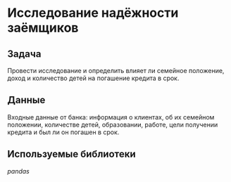 # Исследование надёжности заёмщиков

## Задача
Провести исследование и определить влияет ли семейное положение, доход и количество детей на погашение кредита в срок.


## Данные  

Входные данные от банка: информация о клиентах, об их семейном положении, количестве детей, образовании, работе, цели получении кредита и был ли он погашен в срок.


## Используемые библиотеки
*pandas*